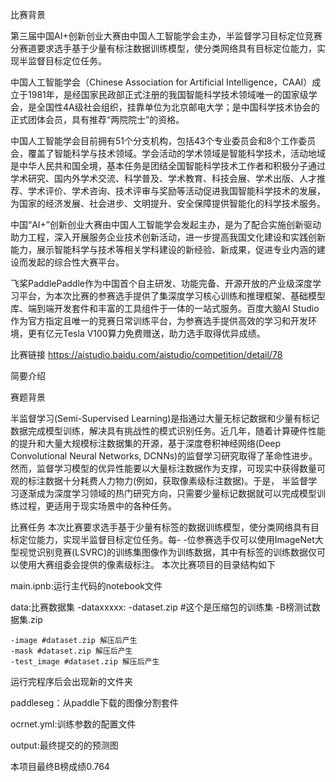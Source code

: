 比赛背景

第三届中国AI+创新创业大赛由中国人工智能学会主办，半监督学习目标定位竞赛分赛道要求选手基于少量有标注数据训练模型，使分类网络具有目标定位能力，实现半监督目标定位任务。

中国人工智能学会（Chinese Association for Artificial Intelligence，CAAI）成立于1981年，是经国家民政部正式注册的我国智能科学技术领域唯一的国家级学会，是全国性4A级社会组织，挂靠单位为北京邮电大学；是中国科学技术协会的正式团体会员，具有推荐“两院院士”的资格。

中国人工智能学会目前拥有51个分支机构，包括43个专业委员会和8个工作委员会，覆盖了智能科学与技术领域。学会活动的学术领域是智能科学技术，活动地域是中华人民共和国全境，基本任务是团结全国智能科学技术工作者和积极分子通过学术研究、国内外学术交流、科学普及、学术教育、科技会展、学术出版、人才推荐、学术评价、学术咨询、技术评审与奖励等活动促进我国智能科学技术的发展，为国家的经济发展、社会进步、文明提升、安全保障提供智能化的科学技术服务。

中国“AI+”创新创业大赛由中国人工智能学会发起主办，是为了配合实施创新驱动助力工程，深入开展服务企业技术创新活动，进一步提高我国文化建设和实践创新能力，展示智能科学与技术等相关学科建设的新经验、新成果，促进专业内涵的建设而发起的综合性大赛平台。

飞桨PaddlePaddle作为中国首个自主研发、功能完备、开源开放的产业级深度学习平台，为本次比赛的参赛选手提供了集深度学习核心训练和推理框架、基础模型库、端到端开发套件和丰富的工具组件于一体的一站式服务。百度大脑AI Studio作为官方指定且唯一的竞赛日常训练平台，为参赛选手提供高效的学习和开发环境，更有亿元Tesla V100算力免费赠送，助力选手取得优异成绩。

比赛链接
https://aistudio.baidu.com/aistudio/competition/detail/78

简要介绍

赛题背景

半监督学习(Semi-Supervised Learning)是指通过大量无标记数据和少量有标记数据完成模型训练，解决具有挑战性的模式识别任务。近几年，随着计算硬件性能的提升和大量大规模标注数据集的开源，基于深度卷积神经网络(Deep Convolutional Neural Networks, DCNNs)的监督学习研究取得了革命性进步。然而，监督学习模型的优异性能要以大量标注数据作为支撑，可现实中获得数量可观的标注数据十分耗费人力物力(例如，获取像素级标注数据)。于是， 半监督学习逐渐成为深度学习领域的热门研究方向，只需要少量标记数据就可以完成模型训练过程，更适用于现实场景中的各种任务。

比赛任务
本次比赛要求选手基于少量有标签的数据训练模型，使分类网络具有目标定位能力，实现半监督目标定位任务。每- -位参赛选手仅可以使用ImageNet大型视觉识别竞赛(LSVRC)的训练集图像作为训练数据，其中有标签的训练数据仅可以使用大赛组委会提供的像素级标注。
本次比赛项目的目录结构如下

main.ipnb:运行主代码的notebook文件

data:比赛数据集
    -dataxxxxx:
          -dataset.zip #这个是压缩包的训练集
         -B榜测试数据集.zip

    -image #dataset.zip 解压后产生
    -mask #dataset.zip 解压后产生
    -test_image #dataset.zip 解压后产生

运行完程序后会出现新的文件夹

paddleseg：从paddle下载的图像分割套件

ocrnet.yml:训练参数的配置文件

output:最终提交的的预测图

本项目最终B榜成绩0.764
